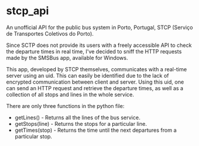 # stcp_api

An unofficial API for the public bus system in Porto, Portugal, STCP (Serviço de Transportes Coletivos do Porto).

Since SCTP does not provide its users with a freely accessible API to check the departure times in real time, I've decided to sniff the HTTP requests made by the SMSBus app, available for Windows. 

This app, developed by STCP themselves, communicates with a real-time server using an uid. This can easily be identified due to the lack of encrypted communication between client and server. Using this uid, one can send an HTTP request and retrieve the departure times, as well as a collection of all stops and lines in the whole service. 

There are only three functions in the python file: 
- getLines() - Returns all the lines of the bus service.
- getStops(line) - Returns the stops for a particular line.
- getTimes(stop) - Returns the time until the next departures from a particular stop.
